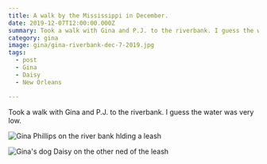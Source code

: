 ```yaml
---
title: A walk by the Mississippi in December.
date: 2019-12-07T12:00:00.000Z
summary: Took a walk with Gina and P.J. to the riverbank. I guess the water was very low.
category: gina
image: gina/gina-riverbank-dec-7-2019.jpg
tags:
  - post
  - Gina
  - Daisy
  - New Orleans

---
```

Took a walk with Gina and P.J. to the riverbank. I guess the water was very low.


![Gina Phillips on the river bank hlding a leash](/static/img/gina/gina-riverbank-dec-7-2019.jpg)

![Gina's dog Daisy on the other ned of the leash](/static/img/gina/daisy-riverbank-dec-7-2019.jpg)

